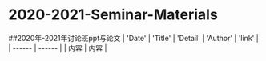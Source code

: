 # 2020-2021-Seminar-Materials
##2020年-2021年讨论班ppt与论文
| 'Date' | 'Title' | 'Detail' | 'Author' | 'link' |
| ------ | ------ |
| 内容 | 内容 |

